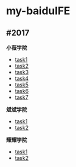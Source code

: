 # my-baiduIFE

#2017
----------------------------------
**小薇学院**
* [task1]( 2017/xiaowei/task1/task1.html )
* [task2]( 2017/xiaowei/task2/task2.html )
* [task3]( 2017/xiaowei/task3/task3.html )
* [task4]( 2017/xiaowei/task4/task4.html )
* [task5]( 2017/xiaowei/task5/task5.html )
* [task6]( 2017/xiaowei/task6/task6.html )
* [task7]( 2017/xiaowei/task7/1-task7.html )

**斌斌学院**
* [task1]( 2017/binbin/task1/2-task1.html )
* [task2]( 2017/binbin/task2/2-task2.html )

**耀耀学院**
* [task1]( 2017/yaoyao/task1/3-task1.html )
* [task2]( 2017/yaoyao/task2/3-task2.html )
